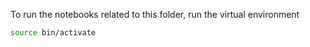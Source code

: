 To run the notebooks related to this folder, run the virtual environment

```bash
source bin/activate
```

